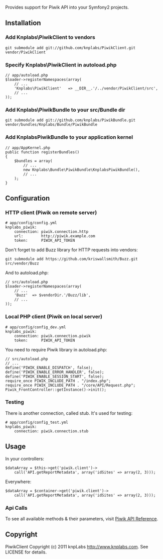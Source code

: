 Provides support for Piwik API into your Symfony2 projects.

## Installation

### Add Knplabs\PiwikClient to vendors

    git submodule add git://github.com/knplabs/PiwikClient.git vendor/PiwikClient

### Specify Knplabs\PiwikClient in autoload.php

    // app/autoload.php
    $loader->registerNamespaces(array(
        // ...
        'Knplabs\PiwikClient'   => __DIR__.'/../vendor/PiwikClient/src',
        // ...
    ));

### Add Knplabs\PiwikBundle to your src/Bundle dir

    git submodule add git://github.com/knplabs/PiwikBundle.git vendor/bundles/Knplabs/Bundle/PiwikBundle

### Add KnplabsPiwikBundle to your application kernel

    // app/AppKernel.php
    public function registerBundles()
    {
        $bundles = array(
            // ...
            new Knplabs\Bundle\PiwikBundle\KnplabsPiwikBundle(),
            // ...
        );
    }

## Configuration

### HTTP client (Piwik on remote server)

    # app/config/config.yml
    knplabs_piwik:
        connection: piwik.connection.http
        url:        http://piwik.example.com
        token:      PIWIK_API_TOKEN

Don't forget to add Buzz library for HTTP requests into vendors:

    git submodule add https://github.com/kriswallsmith/Buzz.git src/vendor/Buzz

And to autoload.php:

    // src/autoload.php
    $loader->registerNamespaces(array(
        // ...
        'Buzz'  => $vendorDir.'/Buzz/lib',
        // ...
    ));

### Local PHP client (Piwik on local server)

    # app/config/config_dev.yml
    knplabs_piwik:
        connection: piwik.connection.piwik
        token:      PIWIK_API_TOKEN

You need to require Piwik library in autoload.php:

    // src/autoload.php
    // ...
    define('PIWIK_ENABLE_DISPATCH', false);
    define('PIWIK_ENABLE_ERROR_HANDLER', false);
    define('PIWIK_ENABLE_SESSION_START', false);
    require_once PIWIK_INCLUDE_PATH . "/index.php";
    require_once PIWIK_INCLUDE_PATH . "/core/API/Request.php";
    Piwik_FrontController::getInstance()->init();

### Testing

There is another connection, called stub. It's used for testing:

    # app/config/config_test.yml
    knplabs_piwik:
        connection: piwik.connection.stub

## Usage

In your controllers:

    $dataArray = $this->get('piwik.client')->
        call('API.getReportMetadata', array('idSites' => array(2, 3)));

Everywhere:

    $dataArray = $container->get('piwik.client')->
        call('API.getReportMetadata', array('idSites' => array(2, 3)));

### Api Calls

To see all available methods & their parameters, visit [Piwik API Reference](http://dev.piwik.org/trac/wiki/API/Reference).

## Copyright

PiwikClient Copyright (c) 2011 knpLabs <http://www.knplabs.com>. See LICENSE for details.
